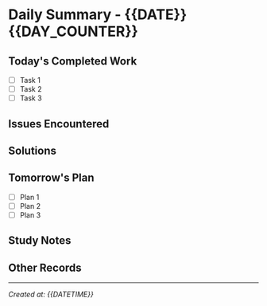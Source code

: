 # Daily Summary - {{DATE}}{{DAY_COUNTER}}

## Today's Completed Work

- [ ] Task 1
- [ ] Task 2
- [ ] Task 3

## Issues Encountered

## Solutions

## Tomorrow's Plan

- [ ] Plan 1
- [ ] Plan 2
- [ ] Plan 3

## Study Notes

## Other Records

---
*Created at: {{DATETIME}}* 